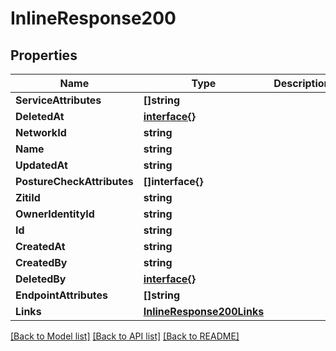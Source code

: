 # InlineResponse200

## Properties

Name | Type | Description | Notes
------------ | ------------- | ------------- | -------------
**ServiceAttributes** | **[]string** |  | 
**DeletedAt** | [**interface{}**](.md) |  | 
**NetworkId** | **string** |  | 
**Name** | **string** |  | 
**UpdatedAt** | **string** |  | 
**PostureCheckAttributes** | **[]interface{}** |  | 
**ZitiId** | **string** |  | 
**OwnerIdentityId** | **string** |  | 
**Id** | **string** |  | 
**CreatedAt** | **string** |  | 
**CreatedBy** | **string** |  | 
**DeletedBy** | [**interface{}**](.md) |  | 
**EndpointAttributes** | **[]string** |  | 
**Links** | [**InlineResponse200Links**](inline_response_200__links.md) |  | 

[[Back to Model list]](../README.md#documentation-for-models) [[Back to API list]](../README.md#documentation-for-api-endpoints) [[Back to README]](../README.md)


